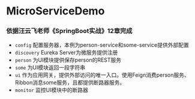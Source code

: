 # MicroServiceDemo

### 依据汪云飞老师《SpringBoot实战》12章完成


- ```config``` 配置服务器，本例为person-service和some-service提供外部配置
- ```discovery``` Eureka Server为微服务提供注册
- ```person``` 为UI模块提供保存person的REST服务
- ```some``` 为UI模块返回一段字符串
- ```ui``` 作为应用网关，提供外部访问的唯一入口。使用Feign消费person服务、Ribbon消息some服务，且都提供断路器服务。
- ```monitor``` 监控UI模块中的断路器
